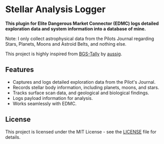 # Stellar Analysis Logger

**This plugin for Elite Dangerous Market Connector (EDMC) logs detailed exploration data and system information into a database of mine.**

Note: I only collect astrophysical data from the Pilots Journal regarding Stars, Planets, Moons and Astroid Belts, and nothing else.

This project is highly inspired from [BGS-Tally](https://github.com/aussig/BGS-Tally) by [aussig](https://github.com/aussig).

## Features

- Captures and logs detailed exploration data from the Pilot's Journal.
- Records stellar body information, including planets, moons, and stars.
- Tracks surface scan data, and geological and biological findings.
- Logs payload information for analysis.
- Works seamlessly with EDMC.

## License

This project is licensed under the MIT License - see the [LICENSE](LICENSE) file for details.
